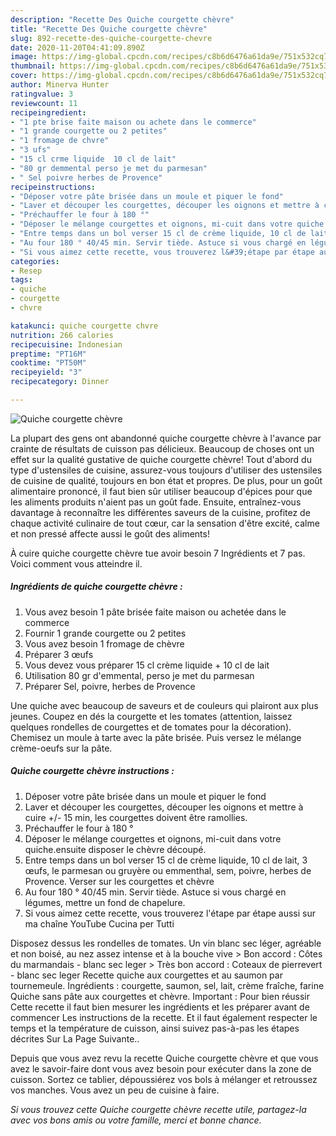 ```yaml
---
description: "Recette Des Quiche courgette chèvre"
title: "Recette Des Quiche courgette chèvre"
slug: 892-recette-des-quiche-courgette-chevre
date: 2020-11-20T04:41:09.890Z
image: https://img-global.cpcdn.com/recipes/c8b6d6476a61da9e/751x532cq70/quiche-courgette-chevre-photo-principale-de-la-recette.jpg
thumbnail: https://img-global.cpcdn.com/recipes/c8b6d6476a61da9e/751x532cq70/quiche-courgette-chevre-photo-principale-de-la-recette.jpg
cover: https://img-global.cpcdn.com/recipes/c8b6d6476a61da9e/751x532cq70/quiche-courgette-chevre-photo-principale-de-la-recette.jpg
author: Minerva Hunter
ratingvalue: 3
reviewcount: 11
recipeingredient:
- "1 pte brise faite maison ou achete dans le commerce"
- "1 grande courgette ou 2 petites"
- "1 fromage de chvre"
- "3 ufs"
- "15 cl crme liquide  10 cl de lait"
- "80 gr demmental perso je met du parmesan"
- " Sel poivre herbes de Provence"
recipeinstructions:
- "Déposer votre pâte brisée dans un moule et piquer le fond"
- "Laver et découper les courgettes, découper les oignons et mettre à cuire +/- 15 min, les courgettes doivent être ramollies."
- "Préchauffer le four à 180 °"
- "Déposer le mélange courgettes et oignons, mi-cuit dans votre quiche.ensuite disposer le chèvre découpé."
- "Entre temps dans un bol verser 15 cl de crème liquide, 10 cl de lait, 3 œufs, le parmesan ou gruyère ou emmenthal, sem, poivre, herbes de Provence. Verser sur les courgettes et chèvre"
- "Au four 180 ° 40/45 min. Servir tiède. Astuce si vous chargé en légumes, mettre un fond de chapelure."
- "Si vous aimez cette recette, vous trouverez l&#39;étape par étape aussi sur ma chaîne YouTube Cucina per Tutti"
categories:
- Resep
tags:
- quiche
- courgette
- chvre

katakunci: quiche courgette chvre 
nutrition: 266 calories
recipecuisine: Indonesian
preptime: "PT16M"
cooktime: "PT50M"
recipeyield: "3"
recipecategory: Dinner

---
```



![Quiche courgette chèvre](https://img-global.cpcdn.com/recipes/c8b6d6476a61da9e/751x532cq70/quiche-courgette-chevre-photo-principale-de-la-recette.jpg)

La plupart des gens ont abandonné quiche courgette chèvre à l'avance par crainte de résultats de cuisson pas délicieux. Beaucoup de choses ont un effet sur la qualité gustative de quiche courgette chèvre! Tout d'abord du type d'ustensiles de cuisine, assurez-vous toujours d'utiliser des ustensiles de cuisine de qualité, toujours en bon état et propres. De plus, pour un goût alimentaire prononcé, il faut bien sûr utiliser beaucoup d'épices pour que les aliments produits n'aient pas un goût fade. Ensuite, entraînez-vous davantage à reconnaître les différentes saveurs de la cuisine, profitez de chaque activité culinaire de tout cœur, car la sensation d'être excité, calme et non pressé affecte aussi le goût des aliments!

<!--inarticleads1-->

À cuire quiche courgette chèvre tue avoir besoin 7 Ingrédients et 7 pas. Voici comment vous atteindre il.

##### Ingrédients de quiche courgette chèvre :

1. Vous avez besoin 1 pâte brisée faite maison ou achetée dans le commerce
1. Fournir 1 grande courgette ou 2 petites
1. Vous avez besoin 1 fromage de chèvre
1. Préparer 3 œufs
1. Vous devez vous préparer 15 cl crème liquide + 10 cl de lait
1. Utilisation 80 gr d&#39;emmental, perso je met du parmesan
1. Préparer  Sel, poivre, herbes de Provence


Une quiche avec beaucoup de saveurs et de couleurs qui plairont aux plus jeunes. Coupez en dés la courgette et les tomates (attention, laissez quelques rondelles de courgettes et de tomates pour la décoration). Chemisez un moule à tarte avec la pâte brisée. Puis versez le mélange crème-oeufs sur la pâte. 

<!--inarticleads2-->

##### Quiche courgette chèvre instructions :

1. Déposer votre pâte brisée dans un moule et piquer le fond
1. Laver et découper les courgettes, découper les oignons et mettre à cuire +/- 15 min, les courgettes doivent être ramollies.
1. Préchauffer le four à 180 °
1. Déposer le mélange courgettes et oignons, mi-cuit dans votre quiche.ensuite disposer le chèvre découpé.
1. Entre temps dans un bol verser 15 cl de crème liquide, 10 cl de lait, 3 œufs, le parmesan ou gruyère ou emmenthal, sem, poivre, herbes de Provence. Verser sur les courgettes et chèvre
1. Au four 180 ° 40/45 min. Servir tiède. Astuce si vous chargé en légumes, mettre un fond de chapelure.
1. Si vous aimez cette recette, vous trouverez l&#39;étape par étape aussi sur ma chaîne YouTube Cucina per Tutti


Disposez dessus les rondelles de tomates. Un vin blanc sec léger, agréable et non boisé, au nez assez intense et à la bouche vive &gt; Bon accord : Côtes du marmandais - blanc sec leger &gt; Très bon accord : Coteaux de pierrevert - blanc sec leger Recette quiche aux courgettes et au saumon par tournemeule. Ingrédients : courgette, saumon, sel, lait, crème fraîche, farine Quiche sans pâte aux courgettes et chèvre. Important : Pour bien réussir Cette recette il faut bien mesurer les ingrédients et les préparer avant de commencer Les instructions de la recette. Et il faut également respecter le temps et la température de cuisson, ainsi suivez pas-à-pas les étapes décrites Sur La Page Suivante.. 

<!--inarticleads1-->

<p>
Depuis que vous avez revu la recette Quiche courgette chèvre et que vous avez le savoir-faire dont vous avez besoin pour exécuter dans la zone de cuisson. Sortez ce tablier, dépoussiérez vos bols à mélanger et retroussez vos manches. Vous avez un peu de cuisine à faire.
</p>

<p>
<i>Si vous trouvez cette Quiche courgette chèvre recette utile, partagez-la avec vos bons amis ou votre famille, merci et bonne chance.</i>
</p>
